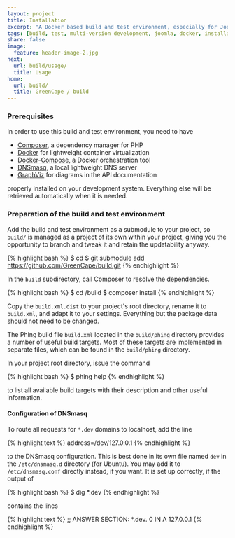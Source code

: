 ```yaml
---
layout: project
title: Installation
excerpt: "A Docker based build and test environment, especially for Joomla!."
tags: [build, test, multi-version development, joomla, docker, installation]
share: false
image:
  feature: header-image-2.jpg
next:
  url: build/usage/
  title: Usage
home:
  url: build/
  title: GreenCape / build
---
```


### Prerequisites

In order to use this build and test environment, you need to have

  - [Composer][composer], a dependency manager for PHP
  - [Docker][docker] for lightweight container virtualization
  - [Docker-Compose][fig], a Docker orchestration tool
  - [DNSmasq][dnsmasq], a local lightweight DNS server
  - [GraphViz][graphviz] for diagrams in the API documentation

properly installed on your development system. Everything else will be retrieved automatically when it is needed.

[composer]: https://getcomposer.org/ "Dependency Manager for PHP"
[docker]: https://www.docker.com/ "Container Virtualization"
[fig]: https://www.docker.com/ "Docker Orchestration Tool"
[dnsmasq]: http://www.thekelleys.org.uk/dnsmasq/doc.html "Local DNS Server"
[graphviz]: http://www.graphviz.org/ "Graph Visualization Software"

### Preparation of the build and test environment

Add the build and test environment as a submodule to your project, so `build/` is
managed as a project of its own within your project, giving you the opportunity to branch and tweak it and retain
the updatability anyway.

{% highlight bash %}
$ cd <project>
$ git submodule add https://github.com/GreenCape/build.git
{% endhighlight %}

In the `build` subdirectory, call Composer to resolve the dependencies.

{% highlight bash %}
$ cd <project>/build
$ composer install
{% endhighlight %}

Copy the `build.xml.dist` to your project's root directory, rename it to `build.xml`, and adapt it to your settings.
Everything but the package data should not need to be changed.

The Phing build file `build.xml` located in the `build/phing` directory provides a number of useful build targets.
Most of these targets are implemented in separate files, which can be found in the `build/phing` directory.

In your project root directory, issue the command

{% highlight bash %}
$ phing help
{% endhighlight %}
    
to list all available build targets with their description and other useful information.



#### Configuration of DNSmasq

To route all requests for `*.dev` domains to localhost, add the line

{% highlight text %}
address=/dev/127.0.0.1
{% endhighlight %}
    
to the DNSmasq configuration. This is best done in its own file named `dev` in the `/etc/dnsmasq.d` directory (for Ubuntu).
You may add it to `/etc/dnsmasq.conf` directly instead, if you want. It is set up correctly, if the output of

{% highlight bash %}
$ dig *.dev
{% endhighlight %}
    
contains the lines

{% highlight text %}
;; ANSWER SECTION:
*.dev.			0	IN	A	127.0.0.1
{% endhighlight %}
